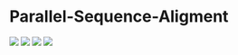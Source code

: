 # Parallel-Sequence-Aligment
 
<img src="https://user-images.githubusercontent.com/61472807/158151830-1021359f-8147-4353-b7d2-50f46a29ea5d.png" >
<img src="https://user-images.githubusercontent.com/61472807/158151840-a6cbba8e-2a80-4587-85a9-15776f0824d0.PNG" >
<img src="https://user-images.githubusercontent.com/61472807/158151850-84769b7b-25e2-4dd3-822e-9883c316575e.PNG" >
<img src="https://user-images.githubusercontent.com/61472807/158151836-0b741e40-26b4-412d-a8ca-e86351d2aa68.PNG" > 
